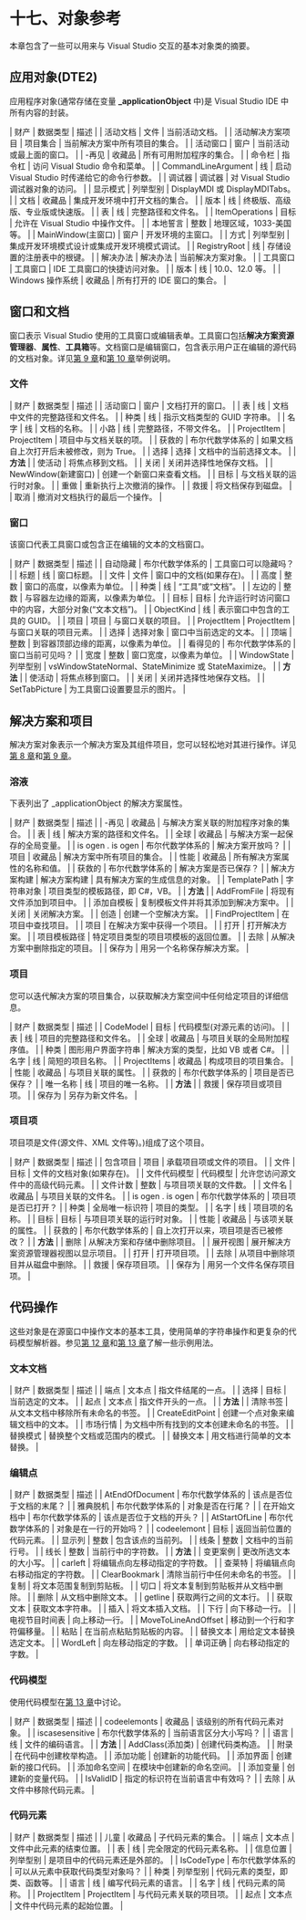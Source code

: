 # 十七、对象参考

本章包含了一些可以用来与 Visual Studio 交互的基本对象类的摘要。

## 应用对象(DTE2)

应用程序对象(通常存储在变量 **_applicationObject** 中)是 Visual Studio IDE 中所有内容的封装。

| 财产 | 数据类型 | 描述 |
| 活动文档 | 文件 | 当前活动文档。 |
| 活动解决方案项目 | 项目集合 | 当前解决方案中所有项目的集合。 |
| 活动窗口 | 窗户 | 当前活动或最上面的窗口。 |
| -再见 | 收藏品 | 所有可用附加程序的集合。 |
| 命令栏 | 指令杠 | 访问 Visual Studio 命令和菜单。 |
| CommandLineArgument | 线 | 启动 Visual Studio 时传递给它的命令行参数。 |
| 调试器 | 调试器 | 对 Visual Studio 调试器对象的访问。 |
| 显示模式 | 列举型别 | DisplayMDI 或 DisplayMDITabs。 |
| 文档 | 收藏品 | 集成开发环境中打开文档的集合。 |
| 版本 | 线 | 终极版、高级版、专业版或快速版。 |
| 表 | 线 | 完整路径和文件名。 |
| ItemOperations | 目标 | 允许在 Visual Studio 中操作文件。 |
| 本地誓言 | 整数 | 地理区域，1033-美国等。 |
| MainWindow(主窗口) | 窗户 | 开发环境的主窗口。 |
| 方式 | 列举型别 | 集成开发环境模式设计或集成开发环境模式调试。 |
| RegistryRoot | 线 | 存储设置的注册表中的根键。 |
| 解决办法 | 解决办法 | 当前解决方案对象。 |
| 工具窗口 | 工具窗口 | IDE 工具窗口的快捷访问对象。 |
| 版本 | 线 | 10.0、12.0 等。 |
| Windows 操作系统 | 收藏品 | 所有打开的 IDE 窗口的集合。 |

## 窗口和文档

窗口表示 Visual Studio 使用的工具窗口或编辑表单。工具窗口包括**解决方案资源管理器**、**属性**、**工具箱**等。文档窗口是编辑窗口，包含表示用户正在编辑的源代码的文档对象。详见[第 9 章](09.html#_Chapter_9_)和[第 10 章](10.html#_Chapter_10_)举例说明。

### 文件

| 财产 | 数据类型 | 描述 |
| 活动窗口 | 窗户 | 文档打开的窗口。 |
| 表 | 线 | 文档中文件的完整路径和文件名。 |
| 种类 | 线 | 指示文档类型的 GUID 字符串。 |
| 名字 | 线 | 文档的名称。 |
| 小路 | 线 | 完整路径，不带文件名。 |
| ProjectItem | ProjectItem | 项目中与文档关联的项。 |
| 获救的 | 布尔代数学体系的 | 如果文档自上次打开后未被修改，则为 True。 |
| 选择 | 选择 | 文档中的当前选择文本。 |
| **方法** |
| 使活动 | 将焦点移到文档。 |
| 关闭 | 关闭并选择性地保存文档。 |
| NewWindow(新建窗口) | 创建一个新窗口来查看文档。 |
| 目标 | 与文档关联的运行时对象。 |
| 重做 | 重新执行上次撤消的操作。 |
| 救援 | 将文档保存到磁盘。 |
| 取消 | 撤消对文档执行的最后一个操作。 |

### 窗口

该窗口代表工具窗口或包含正在编辑的文本的文档窗口。

| 财产 | 数据类型 | 描述 |
| 自动隐藏 | 布尔代数学体系的 | 工具窗口可以隐藏吗？ |
| 标题 | 线 | 窗口标题。 |
| 文件 | 文件 | 窗口中的文档(如果存在)。 |
| 高度 | 整数 | 窗口的高度，以像素为单位。 |
| 种类 | 线 | “工具”或“文档”。 |
| 左边的 | 整数 | 与容器左边缘的距离，以像素为单位。 |
| 目标 | 目标 | 允许运行时访问窗口中的内容，大部分对象(“文本文档”)。 |
| ObjectKind | 线 | 表示窗口中包含的工具的 GUID。 |
| 项目 | 项目 | 与窗口关联的项目。 |
| ProjectItem | ProjectItem | 与窗口关联的项目元素。 |
| 选择 | 选择对象 | 窗口中当前选定的文本。 |
| 顶端 | 整数 | 到容器顶部边缘的距离，以像素为单位。 |
| 看得见的 | 布尔代数学体系的 | 窗口当前可见吗？ |
| 宽度 | 整数 | 窗口宽度，以像素为单位。 |
| WindowState | 列举型别 | vsWindowStateNormal、StateMinimize 或 StateMaximize。 |
| **方法** |
| 使活动 | 将焦点移到窗口。 |
| 关闭 | 关闭并选择性地保存文档。 |
| SetTabPicture | 为工具窗口设置要显示的图片。 |

## 解决方案和项目

解决方案对象表示一个解决方案及其组件项目，您可以轻松地对其进行操作。详见[第 8 章](08.html#_Chapter_8_)和[第 9 章](09.html#_Chapter_9_)。

### 溶液

下表列出了 _applicationObject 的解决方案属性。

| 财产 | 数据类型 | 描述 |
| -再见 | 收藏品 | 与解决方案关联的附加程序对象的集合。 |
| 表 | 线 | 解决方案的路径和文件名。 |
| 全球 | 收藏品 | 与解决方案一起保存的全局变量。 |
| is ogen . is ogen | 布尔代数学体系的 | 解决方案开放吗？ |
| 项目 | 收藏品 | 解决方案中所有项目的集合。 |
| 性能 | 收藏品 | 所有解决方案属性的名称和值。 |
| 获救的 | 布尔代数学体系的 | 解决方案是否已保存？ |
| 解决方案构建 | 解决方案构建 | 具有解决方案的生成信息的对象。 |
| TemplatePath | 字符串对象 | 项目类型的模板路径，即 C#，VB。 |
| **方法** |
| AddFromFile | 将现有文件添加到项目中。 |
| 添加自模板 | 复制模板文件并将其添加到解决方案中。 |
| 关闭 | 关闭解决方案。 |
| 创造 | 创建一个空解决方案。 |
| FindProjectItem | 在项目中查找项目。 |
| 项目 | 在解决方案中获得一个项目。 |
| 打开 | 打开解决方案。 |
| 项目模板路径 | 特定项目类型的项目项模板的返回位置。 |
| 去除 | 从解决方案中删除指定的项目。 |
| 保存为 | 用另一个名称保存解决方案。 |

### 项目

您可以迭代解决方案的项目集合，以获取解决方案空间中任何给定项目的详细信息。

| 财产 | 数据类型 | 描述 |
| CodeModel | 目标 | 代码模型(对源元素的访问)。 |
| 表 | 线 | 项目的完整路径和文件名。 |
| 全球 | 收藏品 | 与项目关联的全局附加程序值。 |
| 种类 | 图形用户界面字符串 | 解决方案的类型，比如 VB 或者 C#。 |
| 名字 | 线 | 简短的项目名称。 |
| ProjectItems | 收藏品 | 构成项目的项目集合。 |
| 性能 | 收藏品 | 与项目关联的属性。 |
| 获救的 | 布尔代数学体系的 | 项目是否已保存？ |
| 唯一名称 | 线 | 项目的唯一名称。 |
| **方法** |
| 救援 | 保存项目或项目项。 |
| 保存为 | 另存为新文件名。 |

### 项目项

项目项是文件(源文件、XML 文件等)。)组成了这个项目。

| 财产 | 数据类型 | 描述 |
| 包含项目 | 项目 | 承载项目项或文件的项目。 |
| 文件 | 目标 | 文件的文档对象(如果存在)。 |
| 文件代码模型 | 代码模型 | 允许您访问源文件中的高级代码元素。 |
| 文件计数 | 整数 | 与项目项关联的文件数。 |
| 文件名 | 收藏品 | 与项目关联的文件名。 |
| is ogen . is ogen | 布尔代数学体系的 | 项目项是否已打开？ |
| 种类 | 全局唯一标识符 | 项目的类型。 |
| 名字 | 线 | 项目项的名称。 |
| 目标 | 目标 | 与项目项关联的运行时对象。 |
| 性能 | 收藏品 | 与该项关联的属性。 |
| 获救的 | 布尔代数学体系的 | 自上次打开以来，项目项是否已被修改？ |
| **方法** |
| 删除 | 从解决方案和存储中删除项目。 |
| 展开视图 | 展开解决方案资源管理器视图以显示项目。 |
| 打开 | 打开项目项。 |
| 去除 | 从项目中删除项目并从磁盘中删除。 |
| 救援 | 保存项目项。 |
| 保存为 | 用另一个文件名保存项目项。 |

## 代码操作

这些对象是在源窗口中操作文本的基本工具，使用简单的字符串操作和更复杂的代码模型解析器。参见[第 12 章](12.html#_Chapter_12_)和[第 13 章](13.html#_Chapter_13_)了解一些示例用法。

### 文本文档

| 财产 | 数据类型 | 描述 |
| 端点 | 文本点 | 指文件结尾的一点。 |
| 选择 | 目标 | 当前选定的文本。 |
| 起点 | 文本点 | 指文件开头的一点。 |
| **方法** |
| 清除书签 | 从文本文档中移除所有未命名的书签。 |
| CreateEditPoint | 创建一个点对象来编辑文档中的文本。 |
| 市场行情 | 为文档中所有找到的文本创建未命名的书签。 |
| 替换模式 | 替换整个文档或范围内的模式。 |
| 替换文本 | 用文档进行简单的文本替换。 |

### 编辑点

| 财产 | 数据类型 | 描述 |
| AtEndOfDocument | 布尔代数学体系的 | 该点是否位于文档的末尾？ |
| 雅典脱机 | 布尔代数学体系的 | 对象是否在行尾？ |
| 在开始文档中 | 布尔代数学体系的 | 该点是否位于文档的开头？ |
| AtStartOfLine | 布尔代数学体系的 | 对象是在一行的开始吗？ |
| codeelemont | 目标 | 返回当前位置的代码元素。 |
| 显示列 | 整数 | 包含该点的当前列。 |
| 线条 | 整数 | 文档中的当前行号。 |
| 线长 | 整数 | 当前行中的字符数。 |
| **方法** |
| 变更案例 | 更改所选文本的大小写。 |
| carleft | 将编辑点向左移动指定的字符数。 |
| 查莱特 | 将编辑点向右移动指定的字符数。 |
| ClearBookmark | 清除当前行中任何未命名的书签。 |
| 复制 | 将文本范围复制到剪贴板。 |
| 切口 | 将文本复制到剪贴板并从文档中删除。 |
| 删除 | 从文档中删除文本。 |
| getline | 获取两行之间的文本行。 |
| 获取文本 | 获取文本字符串。 |
| 插入 | 将文本插入文档。 |
| 下行 | 向下移动一行。 |
| 电视节目时间表 | 向上移动一行。 |
| MoveToLineAndOffset | 移动到一个行和字符偏移量。 |
| 粘贴 | 在当前点粘贴剪贴板的内容。 |
| 替换文本 | 用给定文本替换选定文本。 |
| WordLeft | 向左移动指定的字数。 |
| 单词正确 | 向右移动指定的字数。 |

### 代码模型

使用代码模型在[第 13 章](13.html#_Chapter_13_)中讨论。

| 财产 | 数据类型 | 描述 |
| codeelemonts | 收藏品 | 该级别的所有代码元素对象。 |
| iscasesensitive | 布尔代数学体系的 | 当前语言区分大小写吗？ |
| 语言 | 线 | 文件的编码语言。 |
| **方法** |
| AddClass(添加类) | 创建代码类构造。 |
| 附录 | 在代码中创建枚举构造。 |
| 添加功能 | 创建新的功能代码。 |
| 添加界面 | 创建新的接口代码。 |
| 添加命名空间 | 在模块中创建新的命名空间。 |
| 添加变量 | 创建新的变量代码。 |
| IsValidID | 指定的标识符在当前语言中有效吗？ |
| 去除 | 从文件中移除代码元素。 |

### 代码元素

| 财产 | 数据类型 | 描述 |
| 儿童 | 收藏品 | 子代码元素的集合。 |
| 端点 | 文本点 | 文件中此元素的结束位置。 |
| 表 | 线 | 完全限定的代码元素名称。 |
| 信息位置 | 列举型别 | 是项目中的代码元素还是外部的。 |
| IsCodeType | 布尔代数学体系的 | 可以从元素中获取代码类型对象吗？ |
| 种类 | 列举型别 | 代码元素的类型，即类、函数等。 |
| 语言 | 线 | 编写代码元素的语言。 |
| 名字 | 线 | 代码元素的简称。 |
| ProjectItem | ProjectItem | 与代码元素关联的项目项。 |
| 起点 | 文本点 | 文件中代码元素的起始位置。 |